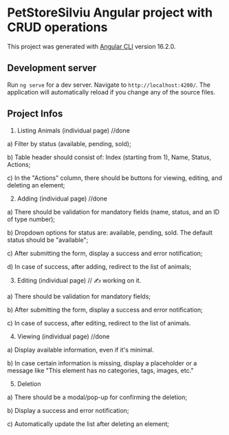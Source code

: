 # PetStoreSilviu Angular project with CRUD operations

This project was generated with [Angular CLI](https://github.com/angular/angular-cli) version 16.2.0.

## Development server

Run `ng serve` for a dev server. Navigate to `http://localhost:4200/`. The application will automatically reload if you change any of the source files.

## Project Infos

1. Listing Animals (individual page) //done

a) Filter by status (available, pending, sold);

b) Table header should consist of: Index (starting from 1), Name, Status, Actions;

c) In the "Actions" column, there should be buttons for viewing, editing, and deleting an element;

2. Adding (individual page) //done

a) There should be validation for mandatory fields (name, status, and an ID of type number);

b) Dropdown options for status are: available, pending, sold. The default status should be "available";

c) After submitting the form, display a success and error notification;

d) In case of success, after adding, redirect to the list of animals;

3. Editing (individual page) // ✍️ working on it.

a) There should be validation for mandatory fields;

b) After submitting the form, display a success and error notification;

c) In case of success, after editing, redirect to the list of animals.

4. Viewing (individual page) //done

a) Display available information, even if it's minimal.

b) In case certain information is missing, display a placeholder or a message like "This element has no categories, tags, images, etc."

5. Deletion

a) There should be a modal/pop-up for confirming the deletion;

b) Display a success and error notification;

c) Automatically update the list after deleting an element;
